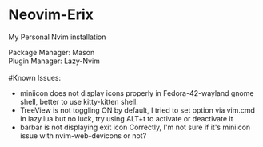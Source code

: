# Neovim-Erix
My Personal Nvim installation

Package Manager: Mason <br>
Plugin Manager: Lazy-Nvim
<br>
<br>
#Known Issues:
 - miniicon does not display icons properly in Fedora-42-wayland gnome shell, better to use kitty-kitten shell.
 - TreeView is not toggling ON by default, I tried to set option via vim.cmd in lazy.lua but no luck, try using ALT+t to activate or deactivate it
 - barbar is not displaying exit icon Correctly, I'm not sure if it's miniicon issue with nvim-web-devicons or not?

